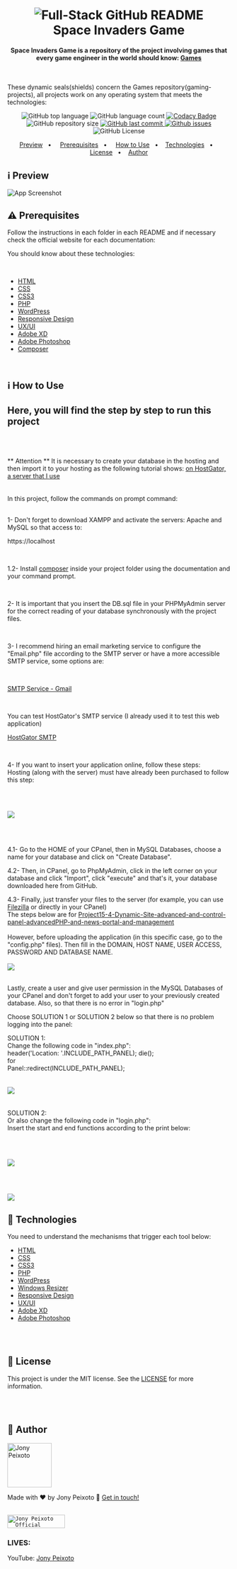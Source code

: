 <h1 align="center">
    <img alt="Full-Stack GitHub README" src="https://github.com/jonypeixoto/jonypeixoto/blob/main/assets/space-invaders.gif" />
    <br>
    Space Invaders Game
</h1>

<h4 align="center">
Space Invaders Game is a repository of the project involving games that every game engineer in the world should know:
   <a href="https://en.wikipedia.org/wiki/Game">Games</a>
</h4>

<br/> 

<p>These dynamic seals(shields) concern the Games repository(gaming-projects), all projects work on any operating system that meets the technologies:</p>

<p align="center">
  <img alt="GitHub top language" src="https://img.shields.io/github/languages/top/jonypeixoto/gaming-projects">
  
  <img alt="GitHub language count" src="https://img.shields.io/github/languages/count/jonypeixoto/gaming-projects">
  
  <a href="https://www.codacy.com/gh/jonypeixoto/gaming-projects/dashboard?utm_source=github.com&amp;utm_medium=referral&amp;utm_content=jonypeixoto/gaming-projects&amp;utm_campaign=Badge_Grade">
    <img alt="Codacy Badge" src="https://app.codacy.com/project/badge/Grade/799ca46e878b4a40a8c52ac735f5a1fa">
  </a>
  
  <img alt="GitHub repository size" src="https://img.shields.io/github/repo-size/jonypeixoto/gaming-projects">
  <a href="https://github.com/jonypeixoto/gaming-projects/commits">
   
  <img alt="GitHub last commit" src="https://img.shields.io/github/last-commit/jonypeixoto/gaming-projects">
  </a>
  
  <a href="https://github.com/jonypeixoto/gaming-projects/issues">
    <img alt="Github issues" src="https://img.shields.io/github/issues/jonypeixoto/gaming-projects">
  </a>
  
  <img alt="GitHub License" src="https://img.shields.io/github/license/jonypeixoto/gaming-projects"> 
</p>


<p align="center">
  <a href="#information_source-repositories">Preview</a>&nbsp;&nbsp;&nbsp;• &nbsp;&nbsp;&nbsp;
  <a href="#warning-prerequisites">Prerequisites</a>&nbsp;&nbsp;&nbsp;• &nbsp;&nbsp;&nbsp;
  <a href="#information_source-how-to-use">How to Use</a>&nbsp;&nbsp;&nbsp;•&nbsp;&nbsp;&nbsp;
  <a href="#rocket-technologies">Technologies</a>&nbsp;&nbsp;&nbsp;•&nbsp;&nbsp;&nbsp;
  <a href="#memo-license">License</a>&nbsp;&nbsp;&nbsp;•&nbsp;&nbsp;&nbsp;
  <a href="#star2-author">Author</a>
</p>

##  :information_source: Preview

![App Screenshot](https://github.com/jonypeixoto/jonypeixoto/blob/main/assets/GIF-emailmarketingsystem.gif)<br/>

## :warning: Prerequisites

Follow the instructions in each folder in each README and if necessary check the official website for each documentation:

You should know about these technologies:

<br/>

- [HTML](https://developer.mozilla.org/pt-BR/docs/Web/HTML)
- [CSS](https://www.w3schools.com/cssref/)
- [CSS3](https://www.w3schools.com/css/)
- [PHP](https://www.php.net/docs.php)
- [WordPress](https://www.wordpress.org)
- [Responsive Design](https://developers.google.com/search/mobile-sites/mobile-seo/responsive-design)
- [UX/UI](https://www.adobe.com/br/creativecloud/ui-ux.html)
- [Adobe XD](https://www.adobe.com/br/products/xd.html)
- [Adobe Photoshop](https://www.adobe.com/br/products/photoshop.html)
- [Composer](https://getcomposer.org/download/)

<br/>

## :information_source: How to Use

## Here, you will find the step by step to run this project
</br><br/><br/>
** Attention ** It is necessary to create your database in the hosting and then import it to your hosting as the following tutorial shows: [on HostGator, a server that I use](https://suporte.hostgator.com.br/hc/pt-br/articles/115000385293-Como-criar-um-banco-de-dados-no-cPanel-)
<br/><br/></br>
In this project, follow the commands on prompt command: 

<br/>
1- Don't forget to download XAMPP and activate the servers: Apache and MySQL so that access to:

<br/>

https://localhost

<br/>

1.2- Install [composer](https://getcomposer.org/download/) inside your project folder using the documentation and your command prompt.

<br/>

2- It is important that you insert the DB.sql file in your PHPMyAdmin server for the correct reading of your database synchronously with the project files.

<br/>

3- I recommend hiring an email marketing service to configure the "Email.php" file according to the SMTP server or have a more accessible SMTP service, some options are:

<br/>

[SMTP Service - Gmail](https://kinsta.com/en/blog/smtp-servidor-gmail/)

<br/>

You can test HostGator's SMTP service (I already used it to test this web application)
<br/>

[HostGator SMTP](https://www.hostgator.com.br/blog/o-que-e-protocolo-smtp/)

<br/>

4- If you want to insert your application online, follow these steps:
<br/>
Hosting (along with the server) must have already been purchased to follow this step:

<br/>
<br/>

![](https://github.com/jonypeixoto/jonypeixoto/blob/main/assets/serverconfiguration.png)

<br/>
<br/>

4.1- Go to the HOME of your CPanel, then in MySQL Databases, choose a name for your database and click on "Create Database".
<br/>

4.2- Then, in CPanel, go to PhpMyAdmin, click in the left corner on your database and click "Import", click "execute" and that's it, your database downloaded here from GitHub.
<br/>

4.3- Finally, just transfer your files to the server (for example, you can use [Filezilla](https://filezilla-project.org/) or directly in your CPanel)
<br/>
The steps below are for [Project15-4-Dynamic-Site-advanced-and-control-panel-advancedPHP-and-news-portal-and-management](https://github.com/jonypeixoto/full-stack-web2-projects/tree/main/full-stack-web-projects/Project15-4-Dynamic-Site-Advanced-and-Control-Panel-AdvancedPHP-and-News-Portal-and-Management)
<br/>
<br/>
However, before uploading the application (in this specific case, go to the "config.php" files). Then fill in the DOMAIN, HOST NAME, USER ACCESS, PASSWORD AND DATABASE NAME.
<br/>
<br/>
![](https://github.com/JonyPeixoto/jonypeixoto/blob/main/assets/serverconfiguration2.png)

<br/>
Lastly, create a user and give user permission in the MySQL Databases of your CPanel and don't forget to add your user to your previously created database. Also, so that there is no error in "login.php"
<br/>

Choose SOLUTION 1 or SOLUTION 2 below so that there is no problem logging into the panel:

SOLUTION 1:
<br/>
Change the following code in "index.php":
<br/>
header('Location: '.INCLUDE_PATH_PANEL);
die();
<br/>
for
<br/>
Panel::redirect(INCLUDE_PATH_PANEL);
<br/>
<br/>
<br/>
![](https://github.com/jonypeixoto/jonypeixoto/blob/main/assets/serverconfiguration4.png)
<br/>
<br/>
<br/>
SOLUTION 2:
<br/>
Or also change the following code in "login.php":
<br/>
Insert the start and end functions according to the print below:

<br/>
<br/>

![](https://github.com/jonypeixoto/jonypeixoto/blob/01f25c94fd6b6c505b6ca94cd498e3f7e040dff3/assets/serverconfiguration3.png)

<br/>
<br/>

![](https://github.com/JonyPeixoto/jonypeixoto/blob/main/assets/wow.png)  


## :rocket: Technologies

You need to understand the mechanisms that trigger each tool below:

- [HTML](https://developer.mozilla.org/pt-BR/docs/Web/HTML)
- [CSS](https://www.w3schools.com/cssref/)
- [CSS3](https://www.w3schools.com/css/)
- [PHP](https://www.php.net/docs.php)
- [WordPress](https://www.wordpress.org)
- [Windows Resizer](https://chrome.google.com/webstore/detail/window-resizer/kkelicaakdanhinjdeammmilcgefonfh)
- [Responsive Design](https://developers.google.com/search/mobile-sites/mobile-seo/responsive-design)
- [UX/UI](https://www.adobe.com/br/creativecloud/ui-ux.html)
- [Adobe XD](https://www.adobe.com/br/products/xd.html)
- [Adobe Photoshop](https://www.adobe.com/br/products/photoshop.html)

<br/><br/>

## :memo: License
This project is under the MIT license. See the [LICENSE](https://github.com/jonypeixoto/full-stack-web2-projects/blob/main/LICENSE) for more information.

<br/><br/>

## :star2: Author

<img alt="Jony Peixoto" title="Jony Peixoto" src="https://github.com/jonypeixoto/jonypeixoto/blob/main/assets/Jony-Peixoto-Projects.jpg" height="100" width="100" />

Made with ♥ by Jony Peixoto :wave: [Get in touch!](https://www.youtube.com/@JonyPeixotoTV)

<br/>

<a href="https://www.youtube.com/@JonyPeixotoTV" target="_blank">
  <code><img alt="Jony Peixoto Official Website" height="30" width="130" src="https://img.shields.io/badge/website-000000?style=for-the-badge&logo=About.me&logoColor=white" /></code>
</a>

<br/>

### LIVES:

YouTube: [Jony Peixoto](https://www.youtube.com/@JonyPeixotoTV)
